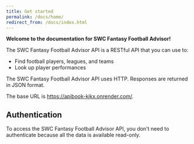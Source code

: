 ```yaml
---
title: Get started
permalink: /docs/home/
redirect_from: /docs/index.html
---
```


**Welcome to the documentation for SWC Fantasy Football Advisor!**

The SWC Fantasy Football Advisor API is a RESTful API that you can use to:

* Find football players, leagues, and teams
* Look up player performances

The SWC Fantasy Football Advisor API uses HTTP. Responses are returned in JSON format.

The base URL is https://apibook-kjkx.onrender.com/.

## Authentication

To access the SWC Fantasy Football Advisor API, you don't need to authenticate because all the data is available read-only.
